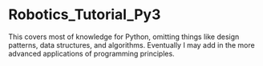 # Robotics_Tutorial_Py3
This covers most of knowledge for Python, omitting things like design patterns, data structures, and algorithms. 
Eventually I may add in the more advanced applications of programming principles. 
